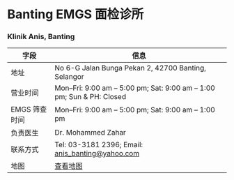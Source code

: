 # Banting EMGS 面检诊所

### Klinik Anis, Banting

| 字段 | 信息 |
|------|------|
| 地址 | No 6-G Jalan Bunga Pekan 2, 42700 Banting, Selangor |
| 营业时间 | Mon–Fri: 9:00 am – 5:00 pm; Sat: 9:00 am – 1:00 pm; Sun & PH: Closed |
| EMGS 筛查时间 | Mon–Fri: 9:00 am – 5:00 pm; Sat: 9:00 am – 1:00 pm |
| 负责医生 | Dr. Mohammed Zahar |
| 联系方式 | Tel: 03-3181 2396; Email: anis_banting@yahoo.com |
| 地图 | [查看地图](https://www.google.com/maps/search/Klinik+Anis+Banting) |

